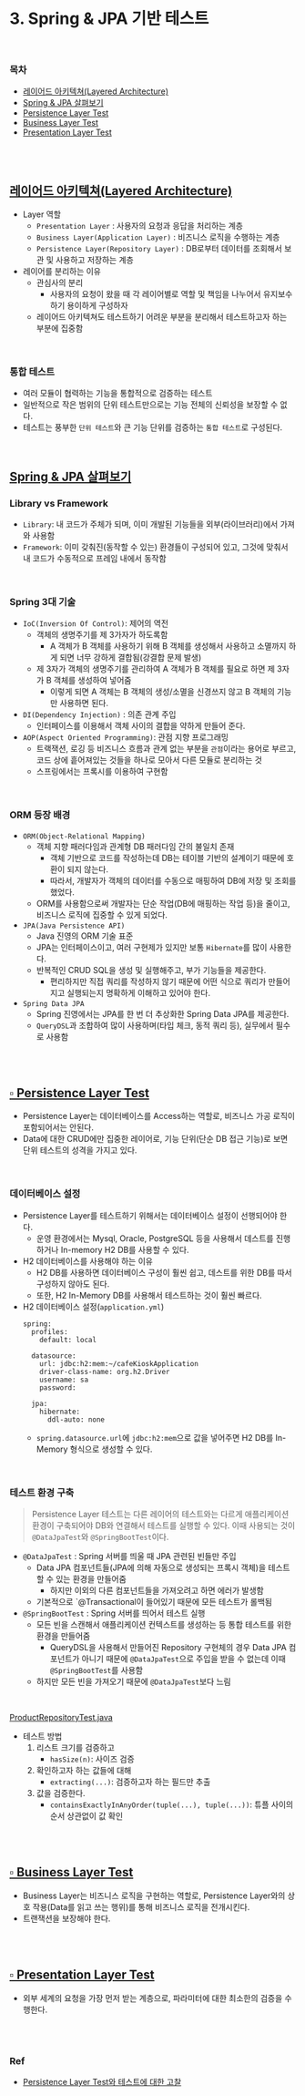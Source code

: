 # 3. Spring & JPA 기반 테스트

<br>

### 목차

- [레이어드 아키텍쳐(Layered Architecture)](#레이어드-아키텍쳐layered-architecture)
- [Spring & JPA 살펴보기](#spring--jpa-살펴보기)
- [Persistence Layer Test](#-persistence-layer-test)
- [Business Layer Test](#-business-layer-test)
- [Presentation Layer Test](#-presentation-layer-test)

<br>
<br>

## [레이어드 아키텍쳐(Layered Architecture)](#목차)

- Layer 역할
  - `Presentation Layer` : 사용자의 요청과 응답을 처리하는 계층
  - `Business Layer(Application Layer)` : 비즈니스 로직을 수행하는 계층
  - `Persistence Layer(Repository Layer)` : DB로부터 데이터를 조회해서 보관 및 사용하고 저장하는 계층
- 레이어를 분리하는 이유
  - 관심사의 분리
    - 사용자의 요청이 왔을 때 각 레이어별로 역할 및 책임을 나누어서 유지보수하기 용이하게 구성하자
  - 레이어드 아키텍쳐도 테스트하기 어려운 부분을 분리해서 테스트하고자 하는 부분에 집중함

<br>

### 통합 테스트
- 여러 모듈이 협력하는 기능을 통합적으로 검증하는 테스트
- 일반적으로 작은 범위의 단위 테스트만으로는 기능 전체의 신뢰성을 보장할 수 없다.
- 테스트는 풍부한 `단위 테스트`와 큰 기능 단위를 검증하는 `통합 테스트`로 구성된다.


<br>

## [Spring & JPA 살펴보기](#목차)

### Library vs Framework
- `Library`: 내 코드가 주체가 되며, 이미 개발된 기능들을 외부(라이브러리)에서 가져와 사용함
- `Framework`: 이미 갖춰진(동작할 수 있는) 환경들이 구성되어 있고, 그것에 맞춰서 내 코드가 수동적으로 프레임 내에서 동작함

<br>

### Spring 3대 기술

- `IoC(Inversion Of Control)`: 제어의 역전
  - 객체의 생명주기를 제 3가자가 하도록함
    - A 객체가 B 객체를 사용하기 위해 B 객체를 생성해서 사용하고 소멸까지 하게 되면 너무 강하게 결합됨(강결합 문제 발생)
  - 제 3자가 객체의 생명주기를 관리하여 A 객체가 B 객체를 필요로 하면 제 3자가 B 객체를 생성하여 넣어줌
    - 이렇게 되면 A 객체는 B 객체의 생성/소멸을 신경쓰지 않고 B 객체의 기능만 사용하면 된다.
- `DI(Dependency Injection)` : 의존 관계 주입
  - 인터페이스를 이용해서 객체 사이의 결합을 약하게 만들어 준다.
- `AOP(Aspect Oriented Programming)`: 관점 지향 프로그래밍
  - 트랙잭션, 로깅 등 비즈니스 흐름과 관계 없는 부분을 `관점`이라는 용어로 부르고, 코드 상에 흩어져있는 것들을 하나로 모아서  다른 모듈로 분리하는 것
  - 스프링에서는 프록시를 이용하여 구현함

<br>

### ORM 등장 배경

- `ORM(Object-Relational Mapping)`
  - 객체 지향 패러다임과 관계형 DB 패러다임 간의 불일치 존재
    - 객체 기반으로 코드를 작성하는데 DB는 테이블 기반의 설계이기 때문에 호환이 되지 않는다.
    - 따라서, 개발자가 객체의 데이터를 수동으로 매핑하여 DB에 저장 및 조회를 했었다.
  - ORM를 사용함으로써 개발자는 단순 작업(DB에 매핑하는 작업 등)을 줄이고, 비즈니스 로직에 집중할 수 있게 되었다.
- `JPA(Java Persistence API)`
  - Java 진영의 ORM 기술 표준
  - JPA는 인터페이스이고, 여러 구현제가 있지만 보통 `Hibernate`를 많이 사용한다.
  - 반복적인 CRUD SQL을 생성 및 실행해주고, 부가 기능들을 제공한다.
    - 편리하지만 직접 쿼리를 작성하지 않기 때문에 어떤 식으로 쿼리가 만들어지고 실행되는지 명확하게 이해하고 있어야 한다.
- `Spring Data JPA`
  - Spring 진영에서는 JPA를 한 번 더 추상화한 Spring Data JPA를 제공한다.
  - `QueryDSL`과 조합하여 많이 사용하며(타입 체크, 동적 쿼리 등), 실무에서 필수로 사용함

  
<br>
<br>

## [▫ Persistence Layer Test](#목차)

- Persistence Layer는 데이터베이스를 Access하는 역할로, 비즈니스 가공 로직이 포함되어서는 안된다.
- Data에 대한 CRUD에만 집중한 레이어로, 기능 단위(단순 DB 접근 기능)로 보면 단위 테스트의 성격을 가지고 있다.

<br>

### 데이터베이스 설정

- Persistence Layer를 테스트하기 위해서는 데이터베이스 설정이 선행되어야 한다.
  - 운영 환경에서는 Mysql, Oracle, PostgreSQL 등을 사용해서 데스트를 진행하거나 In-memory H2 DB를 사용할 수 있다.
- H2 데이터베이스를 사용해야 하는 이유
  - H2 DB를 사용하면 데이터베이스 구성이 훨씬 쉽고, 데스트를 위한 DB를 따서 구성하지 않아도 된다.
  - 또한, H2 In-Memory DB를 사용해서 테스트하는 것이 훨씬 빠르다.
- H2 데이터베이스 설정(`application.yml`)
  ```
  spring:
    profiles:
      default: local
  
    datasource:
      url: jdbc:h2:mem:~/cafeKioskApplication
      driver-class-name: org.h2.Driver
      username: sa
      password:
      
    jpa:
      hibernate:
        ddl-auto: none
  ```
  - `spring.datasource.url`에 `jdbc:h2:mem`으로 값을 넣어주면 H2 DB를 In-Memory 형식으로 생성할 수 있다.

<br>

### 테스트 환경 구축

> Persistence Layer 테스트는 다른 레이어의 테스트와는 다르게 애플리케이션 환경이 구축되어야 DB와 연결해서 테스트를 실행할 수 있다. 이때 사용되는 것이 `@DataJpaTest`와 `@SpringBootTest`이다.

- `@DataJpaTest` : Spring 서버를 띄울 때 JPA 관련된 빈들만 주입
  - Data JPA 컴포넌트들(JPA에 의해 자동으로 생성되는 프록시 객체)을 테스트할 수 있는 환경을 만들어줌
    - 하지만 이외의 다른 컴포넌트들을 가져오려고 하면 에러가 발생함
  - 기본적으로 `@Transactional이 들어있기 때문에 모든 테스트가 롤백됨
- `@SpringBootTest` : Spring 서버를 띄어서 테스트 실행
  - 모든 빈을 스캔해서 애플리케이션 컨텍스트를 생성하는 등 통합 테스트를 위한 환경을 만들어줌
    - QueryDSL을 사용해서 만들어진 Repository 구현체의 경우 Data JPA 컴포넌트가 아니기 때문에 `@DataJpaTest`으로 주입을 받을 수 없는데 이때 `@SpringBootTest`를 사용함
  - 하지만 모든 빈을 가져오기 때문에 `@DataJpaTest`보다 느림

<br>

[ProductRepositoryTest.java](https://github.com/jmxx219/TIL/blob/main/Testing/cafekiosk/src/test/java/sample/cafekiosk/spring/domain/product/ProductRepositoryTest.java)

- 테스트 방법
  1. 리스트 크기를 검증하고
     - `hasSize(n)`: 사이즈 검증
  2. 확인하고자 하는 값들에 대해
     - `extracting(...)`: 검증하고자 하는 필드만 추출
  3. 값을 검증한다.
     - `containsExactlyInAnyOrder(tuple(...), tuple(...))`: 튜플 사이의 순서 상관없이 값 확인

  
<br>
<br>


## [▫ Business Layer Test](#목차)

- Business Layer는 비즈니스 로직을 구현하는 역할로, Persistence Layer와의 상호 작용(Data를 읽고 쓰는 행위)를 통해 비즈니스 로직을 전개시킨다.
- 트랜잭션을 보장해야 한다.




<br>
<br>

## [▫ Presentation Layer Test](#목차)

- 외부 세계의 요청을 가장 먼저 받는 계층으로, 파라미터에 대한 최소한의 검증을 수행한다.





<br>
<br>

### Ref

- [Persistence Layer Test와 테스트에 대한 고찰](https://myvelop.tistory.com/223#5.%20Persistence%20Layer%EB%8A%94%20%EC%96%B4%EB%96%BB%EA%B2%8C%20%ED%85%8C%EC%8A%A4%ED%8A%B8%ED%95%B4%EC%95%BC%ED%95%A0%EA%B9%8C..%3F-1)


